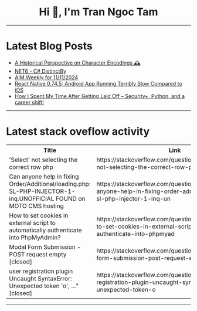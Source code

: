 <h1 align="center">Hi 👋, I'm Tran Ngoc Tam</h1>

---

# Latest Blog Posts 
<!-- BLOG-POST-LIST:START -->
- [A Historical Perspective on Character Encodings 🕰️](https://dev.to/brunociccarino/a-historical-perspective-on-character-encodings-3ge0)
- [NET6 - C# DistinctBy](https://dev.to/karenpayneoregon/net6-c-distinctby-3de5)
- [AIM Weekly for 11/11/2024](https://dev.to/timothy_spann_a41a639e47c/aim-weekly-for-11112024-5ekf)
- [React Native 0.74.5: Android App Running Terribly Slow Compared to iOS](https://dev.to/pavan_myana_eb20cb580effb/react-native-0745-android-app-running-terribly-slow-compared-to-ios-24a6)
- [How I Spent My Time After Getting Laid Off – Security+, Python, and a career shift!](https://dev.to/nehamaity/how-i-spent-my-time-after-getting-laid-off-security-python-and-a-career-shift-3cpf)
<!-- BLOG-POST-LIST:END -->

---

# Latest stack oveflow activity
<table>
  <tr><th>Title</th><th>Link</th></tr>
  <!-- STACKOVERFLOW:START --><tr><td>&#39;Select&#39; not selecting the correct row php</td><td>https://stackoverflow.com/questions/79178537/select-not-selecting-the-correct-row-php</td></tr><tr><td>Can anyone help in fixing Order/Additional/loading.php: SL-PHP-INJECTOR-1-inq.UNOFFICIAL FOUND on MOTO CMS hosting</td><td>https://stackoverflow.com/questions/79178490/can-anyone-help-in-fixing-order-additional-loading-php-sl-php-injector-1-inq-un</td></tr><tr><td>How to set cookies in external script to automatically authenticate into PhpMyAdmin?</td><td>https://stackoverflow.com/questions/79178474/how-to-set-cookies-in-external-script-to-automatically-authenticate-into-phpmyad</td></tr><tr><td>Modal Form Submission - POST request empty [closed]</td><td>https://stackoverflow.com/questions/79178316/modal-form-submission-post-request-empty</td></tr><tr><td>user registration plugin Uncaught SyntaxError: Unexpected token &#39;o&#39;, ...&quot; [closed]</td><td>https://stackoverflow.com/questions/79178209/user-registration-plugin-uncaught-syntaxerror-unexpected-token-o</td></tr><!-- STACKOVERFLOW:END -->
</table>

---


